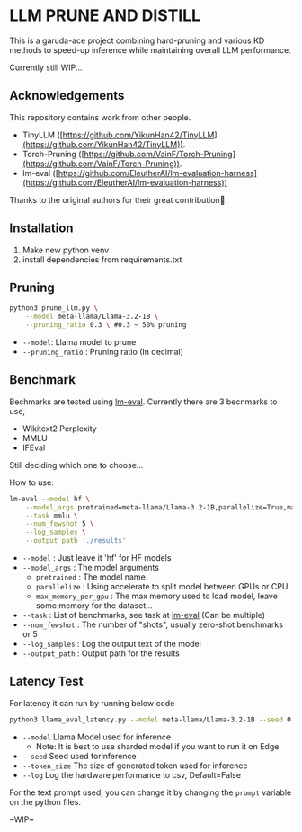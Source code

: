 # LLM PRUNE AND DISTILL
This is a garuda-ace project combining hard-pruning and various KD methods to speed-up inference while maintaining overall LLM performance.

Currently still WIP...


## Acknowledgements
This repository contains work from other people. 
- TinyLLM ([https://github.com/YikunHan42/TinyLLM](https://github.com/YikunHan42/TinyLLM)).
- Torch-Pruning ([https://github.com/VainF/Torch-Pruning](https://github.com/VainF/Torch-Pruning)).
- lm-eval ([https://github.com/EleutherAI/lm-evaluation-harness](https://github.com/EleutherAI/lm-evaluation-harness))

Thanks to the original authors for their great contribution🙇.

## Installation
1. Make new python venv
2. install dependencies from requirements.txt

## Pruning
```bash
python3 prune_llm.py \
    --model meta-llama/Llama-3.2-1B \
    --pruning_ratio 0.3 \ #0.3 ~ 50% pruning
```
- `--model`: Llama model to prune
- `--pruning_ratio` : Pruning ratio (In decimal)

## Benchmark
Bechmarks are tested using [lm-eval](https://github.com/EleutherAI/lm-evaluation-harness). Currently there are 3 becnmarks to use,
- Wikitext2 Perplexity
- MMLU
- IFEval

Still deciding which one to choose...

How to use:
```bash
lm-eval --model hf \
    --model_args pretrained=meta-llama/Llama-3.2-1B,parallelize=True,max_memory_per_gpu=10GB \
    --task mmlu \
    --num_fewshot 5 \
    --log_samples \
    --output_path './results'
```
- `--model` : Just leave it 'hf' for HF models
- `--model_args` : The model arguments
  - `pretrained` : The model name
  - `parallelize` : Using accelerate to split model between GPUs or CPU
  - `max_memory_per_gpu` : The max memory used to load model, leave some memory for the dataset...
- `--task` : List of benchmarks, see task at [lm-eval](https://github.com/EleutherAI/lm-evaluation-harness) (Can be multiple)
- `--num_fewshot` : The number of "shots", usually zero-shot benchmarks or 5
- `--log_samples` : Log the output text of the model
- `--output_path` : Output path for the results

## Latency Test
For latency it can run by running below code

```bash
python3 llama_eval_latency.py --model meta-llama/Llama-3.2-1B --seed 0 --token_size 200 --log True
```

* ``--model`` Llama Model used for inference
  * Note: It is best to use sharded model if you want to run it on Edge
* ``--seed`` Seed used forinference
* ``--token_size`` The size of generated token used for inference
* ``--log`` Log the hardware performance to csv, Default=False

For the text prompt used, you can change it by changing the ``prompt`` variable on the python files.

~WIP~